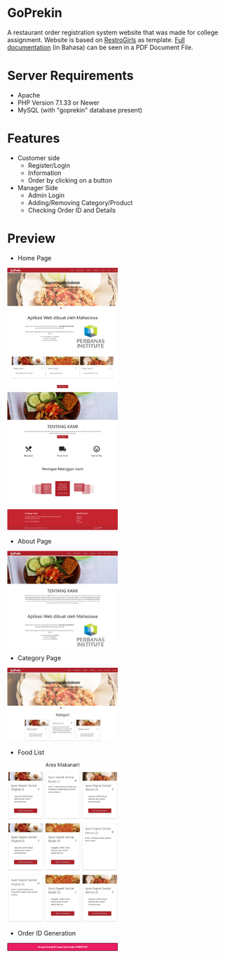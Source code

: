 # GoPrekin
A restaurant order registration system website that was made for college assignment. 
Website is based on [RestroGirls](https://github.com/samprits5/RestroGirls) as template.
[Full documentation](https://github.com/ArigathanksGozaimuch/GoPrekin/blob/master/Documentation.pdf) (in Bahasa) can be seen in a PDF Document File.
# Server Requirements
* Apache
* PHP Version 7.1.33 or Newer
* MySQL (with "goprekin" database present)
# Features
* Customer side
  * Register/Login
  * Information
  * Order by clicking on a button
* Manager Side
  * Admin Login
  * Adding/Removing Category/Product
  * Checking Order ID and Details
# Preview
* Home Page
<img src="./WebsiteImages/Home.jpg" width="50%" height="50%">

* About Page
<img src="./WebsiteImages/About.jpg" width="50%" height="50%">

* Category Page
<img src="./WebsiteImages/Category.jpg" width="50%" height="50%">

* Food List
<img src="./WebsiteImages/Food List.jpg" width="50%" height="50%">

* Order ID Generation
<img src="./WebsiteImages/Order ID Generation.png" width="50%" height="50%">
